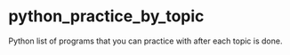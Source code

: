 # python_practice_by_topic
Python list of programs that you can practice with after each topic is done.

